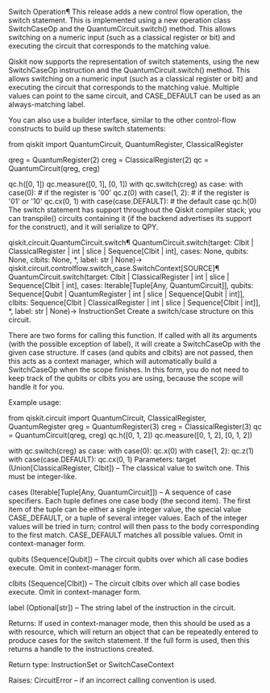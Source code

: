 Switch Operation¶
This release adds a new control flow operation, the switch statement. This is implemented using a new operation class SwitchCaseOp and the QuantumCircuit.switch() method. This allows switching on a numeric input (such as a classical register or bit) and executing the circuit that corresponds to the matching value.

Qiskit now supports the representation of switch statements, using the new SwitchCaseOp instruction and the QuantumCircuit.switch() method. This allows switching on a numeric input (such as a classical register or bit) and executing the circuit that corresponds to the matching value. Multiple values can point to the same circuit, and CASE_DEFAULT can be used as an always-matching label.

You can also use a builder interface, similar to the other control-flow constructs to build up these switch statements:

from qiskit import QuantumCircuit, QuantumRegister, ClassicalRegister

qreg = QuantumRegister(2)
creg = ClassicalRegister(2)
qc = QuantumCircuit(qreg, creg)

qc.h([0, 1])
qc.measure([0, 1], [0, 1])
with qc.switch(creg) as case:
  with case(0):  # if the register is '00'
    qc.z(0)
  with case(1, 2):  # if the register is '01' or '10'
    qc.cx(0, 1)
  with case(case.DEFAULT):  # the default case
    qc.h(0)
The switch statement has support throughout the Qiskit compiler stack; you can transpile() circuits containing it (if the backend advertises its support for the construct), and it will serialize to QPY.

qiskit.circuit.QuantumCircuit.switch¶
QuantumCircuit.switch(target: Clbit | ClassicalRegister | int | slice | Sequence[Clbit | int], cases: None, qubits: None, clbits: None, *, label: str | None)→ qiskit.circuit.controlflow.switch_case.SwitchContext[SOURCE]¶
QuantumCircuit.switch(target: Clbit | ClassicalRegister | int | slice | Sequence[Clbit | int], cases: Iterable[Tuple[Any, QuantumCircuit]], qubits: Sequence[Qubit | QuantumRegister | int | slice | Sequence[Qubit | int]], clbits: Sequence[Clbit | ClassicalRegister | int | slice | Sequence[Clbit | int]], *, label: str | None)→ InstructionSet
Create a switch/case structure on this circuit.

There are two forms for calling this function. If called with all its arguments (with the possible exception of label), it will create a SwitchCaseOp with the given case structure. If cases (and qubits and clbits) are not passed, then this acts as a context manager, which will automatically build a SwitchCaseOp when the scope finishes. In this form, you do not need to keep track of the qubits or clbits you are using, because the scope will handle it for you.

Example usage:

from qiskit.circuit import QuantumCircuit, ClassicalRegister, QuantumRegister
qreg = QuantumRegister(3)
creg = ClassicalRegister(3)
qc = QuantumCircuit(qreg, creg)
qc.h([0, 1, 2])
qc.measure([0, 1, 2], [0, 1, 2])

with qc.switch(creg) as case:
    with case(0):
        qc.x(0)
    with case(1, 2):
        qc.z(1)
    with case(case.DEFAULT):
        qc.cx(0, 1)
Parameters:
target (Union[ClassicalRegister, Clbit]) – The classical value to switch one. This must be integer-like.

cases (Iterable[Tuple[Any, QuantumCircuit]]) – A sequence of case specifiers. Each tuple defines one case body (the second item). The first item of the tuple can be either a single integer value, the special value CASE_DEFAULT, or a tuple of several integer values. Each of the integer values will be tried in turn; control will then pass to the body corresponding to the first match. CASE_DEFAULT matches all possible values. Omit in context-manager form.

qubits (Sequence[Qubit]) – The circuit qubits over which all case bodies execute. Omit in context-manager form.

clbits (Sequence[Clbit]) – The circuit clbits over which all case bodies execute. Omit in context-manager form.

label (Optional[str]) – The string label of the instruction in the circuit.

Returns:
If used in context-manager mode, then this should be used as a with resource, which will return an object that can be repeatedly entered to produce cases for the switch statement. If the full form is used, then this returns a handle to the instructions created.

Return type:
InstructionSet or SwitchCaseContext

Raises:
CircuitError – if an incorrect calling convention is used.